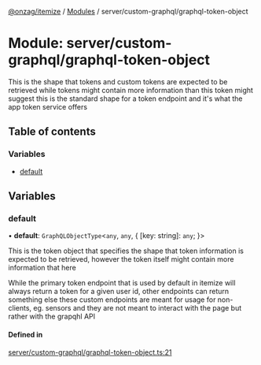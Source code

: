 [@onzag/itemize](../README.md) / [Modules](../modules.md) / server/custom-graphql/graphql-token-object

# Module: server/custom-graphql/graphql-token-object

This is the shape that tokens and custom tokens are expected to be retrieved
while tokens might contain more information than this token might suggest
this is the standard shape for a token endpoint and it's what the app token
service offers

## Table of contents

### Variables

- [default](server_custom_graphql_graphql_token_object.md#default)

## Variables

### default

• **default**: `GraphQLObjectType`<`any`, `any`, { [key: string]: `any`;  }\>

This is the token object that specifies the shape that token information
is expected to be retrieved, however the token itself might contain more
information that here

While the primary token endpoint that is used by default in itemize will always
return a token for a given user id, other endpoints can return something else
these custom endpoints are meant for usage for non-clients, eg. sensors and they
are not meant to interact with the page but rather with the grapqhl API

#### Defined in

[server/custom-graphql/graphql-token-object.ts:21](https://github.com/onzag/itemize/blob/f2db74a5/server/custom-graphql/graphql-token-object.ts#L21)
